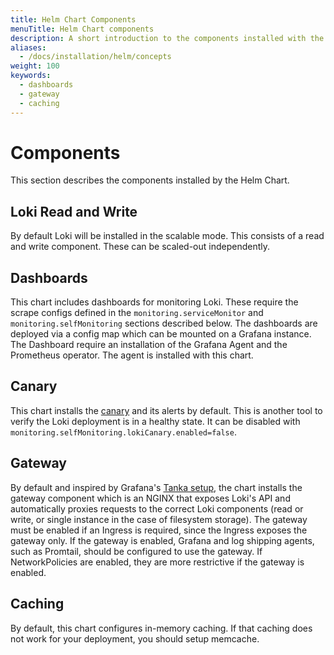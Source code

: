 ```yaml
---
title: Helm Chart Components
menuTitle: Helm Chart components
description: A short introduction to the components installed with the Loki Helm Chart.
aliases:
  - /docs/installation/helm/concepts
weight: 100
keywords:
  - dashboards
  - gateway
  - caching
---
```


# Components

This section describes the components installed by the Helm Chart.

## Loki Read and Write

By default Loki will be installed in the scalable mode. This consists of a read and write component. These can be scaled-out independently.

## Dashboards

This chart includes dashboards for monitoring Loki. These require the scrape configs defined in the `monitoring.serviceMonitor` and `monitoring.selfMonitoring` sections described below. The dashboards are deployed via a config map which can be mounted on a Grafana instance. The Dashboard require an installation of the Grafana Agent and the Prometheus operator. The agent is installed with this chart.

## Canary

This chart installs the [canary](../../../operations/loki-canary) and its alerts by default. This is another tool to verify the Loki deployment is in a healthy state. It can be disabled with `monitoring.selfMonitoring.lokiCanary.enabled=false`.

## Gateway

By default and inspired by Grafana's [Tanka setup](https://github.com/grafana/loki/tree/master/production/ksonnet/loki), the chart
installs the gateway component which is an NGINX that exposes Loki's API and automatically proxies requests to the correct
Loki components (read or write, or single instance in the case of filesystem storage).
The gateway must be enabled if an Ingress is required, since the Ingress exposes the gateway only.
If the gateway is enabled, Grafana and log shipping agents, such as Promtail, should be configured to use the gateway.
If NetworkPolicies are enabled, they are more restrictive if the gateway is enabled.

## Caching

By default, this chart configures in-memory caching. If that caching does not work for your deployment, you should setup memcache.

